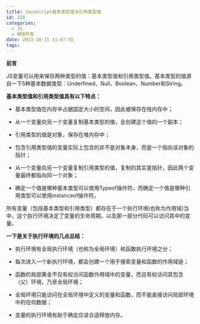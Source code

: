 ```yaml
---
title: JavaScript基本类型值与引用类型值
id: 328
categories:
  - JS
  - WEB开发
date: 2013-10-15 11:07:55
tags:
---
```


**前言**

JS变量可以用来保存两种类型的值：基本类型值和引用类型值。基本类型的值源自一下5种基本数据类型：Underfined、Null、Boolean、Number和String。

**基本类型值和引用类型值具有以下特点：**

*   基本类型值在内存中占据固定大小的空间，因此被保存在栈内存中；

*   从一个变量向另一个变量复制基本类型的值，会创建这个值的一个副本；

*   引用类型的值是对象，保存在堆内存中；

*   包含引用类型值的变量实际上包含的并不是对象本身，而是一个指向该对象的指针；

*   从一个变量向另一个变量复制引用类型的值，复制的其实是指针，因此两个变量最终都指向同一个对象；

*   确定一个值是哪种基本类型可以使用Typeof操作符，而确定一个值是哪种引用类型可以使用instanceof操作符。

所有变量（包括基本类型和引用类型）都存在于一个执行环境(也称为作用域)当中，这个执行环境决定了变量的生命周期，以及那一部分代码可以访问其中的变量。

**一下是关于执行环境的几点总结：**

*   执行环境有全局执行环境（也称为全局环境）和函数执行环境之分；

*   每次进入一个新执行环境，都会创建一个用于搜索变量和函数的作用域链；

*   函数的局部黄金不仅有权访问函数作用域中的变量，而且有权访问其包含（父）环境，乃至全局环境；

*   全局环境只能访问在全局环境中定义的变量和函数，而不能直接访问局部环境中的任何数据；

*   变量的执行环境有助于确定应该合适释放内存。